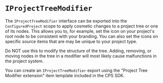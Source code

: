 `IProjectTreeModifier`
======================

The `IProjectTreeModifier` interface can be exported into the 
`ConfiguredProject` scope to apply cosmetic changes to a project tree 
or one of its nodes. This allows you to, for example, set the icon on 
your project's root node to be consistent with your branding. You can 
also set the icons on specific source items that are may be unique to 
your project type.

Do NOT use this to modify the structure of the tree. Adding, removing, or
moving nodes in the tree in a modifier will most likely cause malfunctions
in the project system.

You can create an `IProjectTreeModifier` export using the "Project Tree
Modifier extension" item template included in the CPS SDK.
